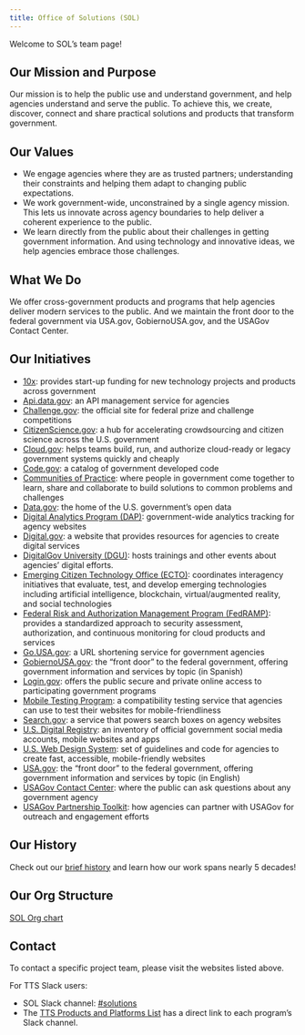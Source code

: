 ```yaml
---
title: Office of Solutions (SOL)
---
```


Welcome to SOL’s team page!

## Our Mission and Purpose

Our mission is to help the public use and understand government, and help agencies understand and serve the public. To achieve this, we create, discover, connect and share practical solutions and products that transform government.

## Our Values

* We engage agencies where they are as trusted partners; understanding their constraints and helping them adapt to changing public expectations.
* We work government-wide, unconstrained by a single agency mission. This lets us innovate across agency boundaries to help deliver a coherent experience to the public.
* We learn directly from the public about their challenges in getting government information. And using technology and innovative ideas, we help agencies embrace those challenges.

## What We Do

We offer cross-government products and programs that help agencies deliver modern services to the public. And we maintain the front door to the federal government via USA.gov, GobiernoUSA.gov, and the USAGov Contact Center.

## Our Initiatives

* [10x](https://10x.gsa.gov/): provides start-up funding for new technology projects and products across government
* [Api.data.gov](https://api.data.gov/): an API management service for agencies
* [Challenge.gov](https://www.challenge.gov/): the official site for federal prize and challenge competitions
* [CitizenScience.gov](https://www.citizenscience.gov/): a hub for accelerating crowdsourcing and citizen science across the U.S. government
* [Cloud.gov](https://cloud.gov): helps teams build, run, and authorize cloud-ready or legacy government systems quickly and cheaply
* [Code.gov](https://code.gov/): a catalog of government developed code
* [Communities of Practice](https://digital.gov/communities/): where people in government come together to learn, share and collaborate to build solutions to common problems and challenges
* [Data.gov](https://www.data.gov/): the home of the U.S. government’s open data
* [Digital Analytics Program (DAP)](https://www.digital.gov/guide/dap/): government-wide analytics tracking for agency websites
* [Digital.gov](https://digital.gov/): a website that provides resources for agencies to create digital services
* [DigitalGov University (DGU)](https://digital.gov/digitalgov-university/): hosts trainings and other events about agencies’ digital efforts.
* [Emerging Citizen Technology Office (ECTO)](https://emerging.digital.gov/): coordinates interagency initiatives that evaluate, test, and develop emerging technologies including artificial intelligence, blockchain, virtual/augmented reality, and social technologies
* [Federal Risk and Authorization Management Program (FedRAMP)](https://www.fedramp.gov/): provides a standardized approach to security assessment, authorization, and continuous monitoring for cloud products and services
* [Go.USA.gov](https://go.usa.gov/): a URL shortening service for government agencies
* [GobiernoUSA.gov](https://gobierno.usa.gov/): the “front door” to the federal government, offering government information and services by topic (in Spanish)
* [Login.gov](https://login.gov): offers the public secure and private online access to participating government programs
* [Mobile Testing Program](https://digital.gov/services/mobile-application-testing-program/): a compatibility testing service that agencies can use to test their websites for mobile-friendliness
* [Search.gov](https://search.gov/): a service that powers search boxes on agency websites
* [U.S. Digital Registry](https://digital.gov/services/u-s-digital-registry/): an inventory of official government social media accounts, mobile websites and apps
* [U.S. Web Design System](https://designsystem.digital.gov/): set of guidelines and code for agencies to create fast, accessible, mobile-friendly websites
* [USA.gov](https://www.usa.gov/): the “front door” to the federal government, offering government information and services by topic (in English)
* [USAGov Contact Center](https://www.usa.gov/contact): where the public can ask questions about any government agency
* [USAGov Partnership Toolkit](https://usa.gov/partnerships): how agencies can partner with USAGov for outreach and engagement efforts

## Our History

Check out our [brief history]({{site.baseurl}}/solutions-history/) and learn how our work spans nearly 5 decades!

## Our Org Structure

[SOL Org chart](https://docs.google.com/presentation/d/10Qfq1AaQh74q76Pik99kQedvshLBo0qLWZGsH-nrV0w/edit)

## Contact

To contact a specific project team, please visit the websites listed above.

For TTS Slack users:

* SOL Slack channel: [#solutions](https://gsa-tts.slack.com/messages/solutions)
* The [TTS Products and Platforms List](https://docs.google.com/document/d/1vfBiQsprY1m8dG4tS_GeXkhG6ThF5ZqW9JKlDlvbWis/edit) has a direct link to each program’s Slack channel.
